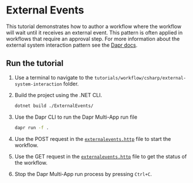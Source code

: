 # External Events

This tutorial demonstrates how to author a workflow where the workflow will wait until it receives an external event. This pattern is often applied in workflows that require an approval step. For more information about the external system interaction pattern see the [Dapr docs](https://docs.dapr.io/developing-applications/building-blocks/workflow/workflow-patterns/#external-system-interaction).

## Run the tutorial

1. Use a terminal to navigate to the `tutorials/workflow/csharp/external-system-interaction` folder.
2. Build the project using the .NET CLI.

    ```bash
    dotnet build ./ExternalEvents/
    ```

3. Use the Dapr CLI to run the Dapr Multi-App run file

    ```bash
    dapr run -f .
    ```

4. Use the POST request in the [`externalevents.http`](./externalevents.http) file to start the workflow.
5. Use the GET request in the [`externalevents.http`](./externalevents.http) file to get the status of the workflow.
6. Stop the Dapr Multi-App run process by pressing `Ctrl+C`.
